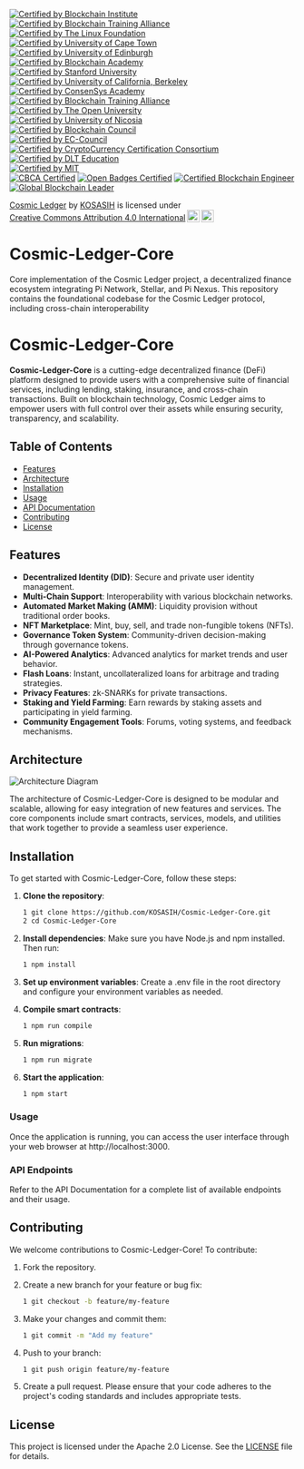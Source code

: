 [![Certified by Blockchain Institute](https://img.shields.io/badge/Certified%20by%20Blockchain%20Institute-Blockchain%20Professional%20Certification-blue.svg)](https://www.blockchaininstitute.com/certification)  
[![Certified by Blockchain Training Alliance](https://img.shields.io/badge/Certified%20by%20Blockchain%20Training%20Alliance-Blockchain%20Security%20Professional-orange.svg)](https://www.blockchaintrainingalliance.com/certifications/)  
[![Certified by The Linux Foundation](https://img.shields.io/badge/Certified%20by%20The%20Linux%20Foundation-Linux%20Foundation%20Blockchain%20Certification-green.svg)](https://training.linuxfoundation.org/certification/blockchain/)  
[![Certified by University of Cape Town](https://img.shields.io/badge/Certified%20by%20University%20of%20Cape%20Town-Blockchain%20Fundamentals%20Certificate-red.svg)](https://www.coursera.org/learn/blockchain-fundamentals)  
[![Certified by University of Edinburgh](https://img.shields.io/badge/Certified%20by%20University%20of%20Edinburgh-Blockchain%20Technologies%20Certificate-purple.svg)](https://www.ed.ac.uk/information-services/learning-technology/online-learning/blockchain)  
[![Certified by Blockchain Academy](https://img.shields.io/badge/Certified%20by%20Blockchain%20Academy-Blockchain%20Developer%20Certification-yellow.svg)](https://www.blockchainacademy.com/certification)  
[![Certified by Stanford University](https://img.shields.io/badge/Certified%20by%20Stanford%20University-Blockchain%20Fundamentals%20Certificate-yellow.svg)](https://online.stanford.edu/courses/sohs-ystats1-statistics-and-data-science)  
[![Certified by University of California, Berkeley](https://img.shields.io/badge/Certified%20by%20UC%20Berkeley-Blockchain%20Fundamentals%20Certificate-blue.svg)](https://extension.berkeley.edu/public/category/courseCategoryCertificateProfile.do?method=load&certificateId=100066)  
[![Certified by ConsenSys Academy](https://img.shields.io/badge/Certified%20by%20ConsenSys%20Academy-Blockchain%20Developer%20Certification-green.svg)](https://consensys.net/academy/bootcamp/)  
[![Certified by Blockchain Training Alliance](https://img.shields.io/badge/Certified%20by%20Blockchain%20Training%20Alliance-Blockchain%20Developer%20Certification-orange.svg)](https://www.blockchaintrainingalliance.com/certifications/)  
[![Certified by The Open University](https://img.shields.io/badge/Certified%20by%20The%20Open%20University-Blockchain%20Fundamentals%20Certificate-purple.svg)](https://www.openuniversity.edu/courses/short-courses/blockchain)  
[![Certified by University of Nicosia](https://img.shields.io/badge/Certified%20by%20University%20of%20Nicosia-Master%20in%20Digital%20Currency%20Certificate-red.svg)](https://www.unic.ac.cy/blockchain/)  
[![Certified by Blockchain Council](https://img.shields.io/badge/Certified%20by%20Blockchain%20Council-Blockchain%20Expert%20Certification-blue.svg)](https://www.blockchain-council.org/certifications/blockchain-expert-certification/)  
[![Certified by EC-Council](https://img.shields.io/badge/Certified%20by%20EC--Council-Blockchain%20Professional%20Certification-green.svg)](https://www.eccouncil.org/programs/certified-blockchain-professional-cbp/)  
[![Certified by CryptoCurrency Certification Consortium](https://img.shields.io/badge/Certified%20by%20C4-CryptoCurrency%20Certification%20Specialist%20(CCSS)-orange.svg)](https://cryptoconsortium.org/certifications/)  
[![Certified by DLT Education](https://img.shields.io/badge/Certified%20by%20DLT%20Education-Blockchain%20Fundamentals%20Certification-yellow.svg)](https://dlt.education/certifications/blockchain-fundamentals/)  
[![Certified by MIT](https://img.shields.io/badge/Certified%20by%20MIT-Blockchain%20Technologies%20Certificate-red.svg)](https://executive.mit.edu/course/mit-blockchain-technologies/)  
[![CBCA Certified](https://img.shields.io/badge/CBCA-Certified-007bff.svg)](https://www.cbcamerica.org/blockchain-certifications)
[![Open Badges Certified](https://img.shields.io/badge/Open%20Badges-Certified-ffcc00.svg)](https://www.openbadges.org)
[![Certified Blockchain Engineer](https://img.shields.io/badge/Certified%20Blockchain%20Engineer-Approved-009688.svg)](https://www.cbcamerica.org/blockchain-certifications)
[![Global Blockchain Leader](https://img.shields.io/badge/Global%20Blockchain%20Leader-Recognized-673ab7.svg)](https://www.cbcamerica.org/blockchain-certifications)

<p xmlns:cc="http://creativecommons.org/ns#" xmlns:dct="http://purl.org/dc/terms/"><a property="dct:title" rel="cc:attributionURL" href="https://github.com/KOSASIH/Cosmic-Ledger-Core">Cosmic Ledger</a> by <a rel="cc:attributionURL dct:creator" property="cc:attributionName" href="https://www.linkedin.com/in/kosasih-81b46b5a">KOSASIH</a> is licensed under <a href="https://creativecommons.org/licenses/by/4.0/?ref=chooser-v1" target="_blank" rel="license noopener noreferrer" style="display:inline-block;">Creative Commons Attribution 4.0 International<img style="height:22px!important;margin-left:3px;vertical-align:text-bottom;" src="https://mirrors.creativecommons.org/presskit/icons/cc.svg?ref=chooser-v1" alt=""><img style="height:22px!important;margin-left:3px;vertical-align:text-bottom;" src="https://mirrors.creativecommons.org/presskit/icons/by.svg?ref=chooser-v1" alt=""></a></p>

# Cosmic-Ledger-Core
Core implementation of the Cosmic Ledger project, a decentralized finance ecosystem integrating Pi Network, Stellar, and Pi Nexus. This repository contains the foundational codebase for the Cosmic Ledger protocol, including cross-chain interoperability

# Cosmic-Ledger-Core

**Cosmic-Ledger-Core** is a cutting-edge decentralized finance (DeFi) platform designed to provide users with a comprehensive suite of financial services, including lending, staking, insurance, and cross-chain transactions. Built on blockchain technology, Cosmic Ledger aims to empower users with full control over their assets while ensuring security, transparency, and scalability.

## Table of Contents

- [Features](#features)
- [Architecture](#architecture)
- [Installation](#installation)
- [Usage](#usage)
- [API Documentation](#api-endpoints)
- [Contributing](#contributing)
- [License](#license)

## Features

- **Decentralized Identity (DID)**: Secure and private user identity management.
- **Multi-Chain Support**: Interoperability with various blockchain networks.
- **Automated Market Making (AMM)**: Liquidity provision without traditional order books.
- **NFT Marketplace**: Mint, buy, sell, and trade non-fungible tokens (NFTs).
- **Governance Token System**: Community-driven decision-making through governance tokens.
- **AI-Powered Analytics**: Advanced analytics for market trends and user behavior.
- **Flash Loans**: Instant, uncollateralized loans for arbitrage and trading strategies.
- **Privacy Features**: zk-SNARKs for private transactions.
- **Staking and Yield Farming**: Earn rewards by staking assets and participating in yield farming.
- **Community Engagement Tools**: Forums, voting systems, and feedback mechanisms.

## Architecture

![Architecture Diagram](docs/architecture/architecture_diagram.png)

The architecture of Cosmic-Ledger-Core is designed to be modular and scalable, allowing for easy integration of new features and services. The core components include smart contracts, services, models, and utilities that work together to provide a seamless user experience.

## Installation

To get started with Cosmic-Ledger-Core, follow these steps:

1. **Clone the repository**:
   ```bash
   1 git clone https://github.com/KOSASIH/Cosmic-Ledger-Core.git
   2 cd Cosmic-Ledger-Core
   ```

2. **Install dependencies**: Make sure you have Node.js and npm installed. Then run:

   ```bash
   1 npm install
   ```

3. **Set up environment variables**: Create a .env file in the root directory and configure your environment variables as needed.

4. **Compile smart contracts**:

   ```bash
   1 npm run compile
   ```

5. **Run migrations**:

   ```bash
   1 npm run migrate
   ```

6. **Start the application**:

   ```bash
   1 npm start
   ```


### Usage
Once the application is running, you can access the user interface through your web browser at http://localhost:3000.

### API Endpoints
Refer to the API Documentation for a complete list of available endpoints and their usage.

## Contributing
We welcome contributions to Cosmic-Ledger-Core! To contribute:

1. Fork the repository.
2. Create a new branch for your feature or bug fix:

   ```bash
   1 git checkout -b feature/my-feature
   ```

3. Make your changes and commit them:

   ```bash
   1 git commit -m "Add my feature"
   ```

4. Push to your branch:

   ```bash
   1 git push origin feature/my-feature
   ```

5. Create a pull request.
Please ensure that your code adheres to the project's coding standards and includes appropriate tests.

## License
This project is licensed under the Apache 2.0 License. See the [LICENSE](LICENSE) file for details.
